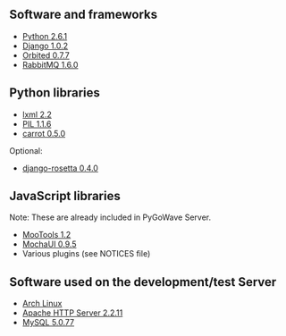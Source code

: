## Software and frameworks ##

  * [Python 2.6.1](http://www.python.org/)
  * [Django 1.0.2](http://www.djangoproject.com/)
  * [Orbited 0.7.7](http://orbited.org/)
  * [RabbitMQ 1.6.0](http://www.rabbitmq.com/server.html)

## Python libraries ##

  * [lxml 2.2](http://codespeak.net/lxml/)
  * [PIL 1.1.6](http://www.pythonware.com/products/pil/index.htm)
  * [carrot 0.5.0](http://pypi.python.org/pypi/carrot/0.5.0)

Optional:
  * [django-rosetta 0.4.0](http://code.google.com/p/django-rosetta/)

## JavaScript libraries ##

Note: These are already included in PyGoWave Server.

  * [MooTools 1.2](http://mootools.com/)
  * [MochaUI 0.9.5](http://mochaui.com/)
  * Various plugins (see NOTICES file)

## Software used on the development/test Server ##

  * [Arch Linux](http://www.archlinux.org/)
  * [Apache HTTP Server 2.2.11](http://httpd.apache.org/)
  * [MySQL 5.0.77](http://www.mysql.com/)